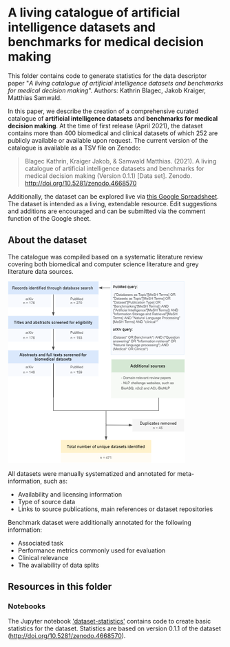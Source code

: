 # A living catalogue of artificial intelligence datasets and benchmarks for medical decision making

This folder contains code to generate statistics for the data descriptor paper "*A living catalogue of artificial intelligence datasets and benchmarks for medical decision making*".
Authors: Kathrin Blagec, Jakob Kraiger, Matthias Samwald.

In this paper, we describe the creation of a comprehensive curated catalogue of **artificial intelligence datasets** and **benchmarks for medical decision making**. At the time of first release (April 2021), the dataset contains more than 400 biomedical and clinical datasets of which 252 are publicly available or available upon request.
The current version of the catalogue is available as a TSV file on Zenodo:

>  Blagec Kathrin, Kraiger Jakob, & Samwald Matthias. (2021). A living catalogue of artificial intelligence datasets and benchmarks for medical decision making (Version 0.1.1) [Data set]. Zenodo. http://doi.org/10.5281/zenodo.4668570

Additionally, the dataset can be explored live via [this Google Spreadsheet](https://docs.google.com/spreadsheets/d/1QjUxxnZ3tuyW5dj6nkt_o5yJcWUZec4ttfJxO8Zlty4/edit?usp=sharing). The dataset is intended as a living, extendable resource. Edit suggestions and additions are encouraged and can be submitted via the comment function of the Google sheet.

## About the dataset

The catalogue was compiled based on a systematic literature review covering both biomedical and computer science literature and grey literature data sources. 

![](review_flow_chart_data_descriptor.png)


All datasets were manually systematized and annotated for meta-information, such as:

* Availability and licensing information
* Type of source data
* Links to source publications, main references or dataset repositories

Benchmark dataset were additionally annotated for the following information:

* Associated task
* Performance metrics commonly used for evaluation
* Clinical relevance
* The availability of data splits

## Resources in this folder

### Notebooks

The Jupyter notebook ['dataset-statistics'](https://github.com/OpenBioLink/ITO/blob/master/notebooks/AI_datasets_and_benchmarks/dataset-statistics.ipynb) contains
code to create basic statistics for the dataset. Statistics are based on version 0.1.1 of the dataset (http://doi.org/10.5281/zenodo.4668570).


